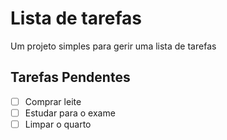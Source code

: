 # Lista de tarefas
Um projeto simples para gerir uma lista de tarefas

## Tarefas Pendentes

- [ ] Comprar leite
- [ ] Estudar para o exame
- [ ] Limpar o quarto